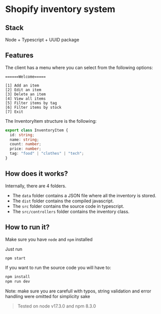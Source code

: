 # Shopify inventory system

## Stack

Node + Typescript + UUID package

## Features

The client has a menu where you can select from the following options:

```
======Welcome=====

[1] Add an item
[2] Edit an item
[3] Delete an item
[4] View all items
[5] Filter items by tag
[6] Filter items by stock
[7] Exit
```

The InventoryItem structure is the following:

```typescript
export class InventoryItem {
  id: string;
  name: string;
  count: number;
  price: number;
  tag: "food" | "clothes" | "tech";
}
```

## How does it works?

Internally, there are 4 folders.

- The `data` folder contains a JSON file where all the inventory is stored.
- The `dist` folder contains the compiled javascript.
- The `src` folder contains the source code in typescript.
- The `src/controllers` folder contains the inventory class.

## How to run it?

Make sure you have `node` and `npm` installed

Just run

```bash
npm start
```

If you want to run the source code you will have to:

```bash
npm install
npm run dev
```

Note: make sure you are carefull with typos, string validation and error handling were omitted for simplicity sake

> Tested on node v17.3.0 and npm 8.3.0
